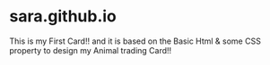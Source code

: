 # sara.github.io
This is my First Card!!
and it is based on the Basic Html & some CSS property to design my Animal trading Card!!
